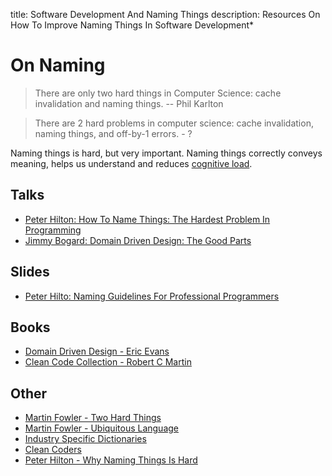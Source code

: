 title: Software Development And Naming Things
description: Resources On How To Improve Naming Things In Software Development*

# On Naming

> There are only two hard things in Computer Science: cache invalidation and naming things. -- Phil Karlton

> There are 2 hard problems in computer science: cache invalidation, naming things, and off-by-1 errors. - ?

Naming things is hard, but very important. Naming things correctly conveys meaning, helps us understand and reduces [cognitive load](https://en.wikipedia.org/wiki/Cognitive_load).

## Talks

* [Peter Hilton: How To Name Things: The Hardest Problem In Programming](https://www.youtube.com/watch?v=SctS56YQ6fg)
* [Jimmy Bogard: Domain Driven Design: The Good Parts](https://www.youtube.com/watch?v=U6CeaA-Phqo)

## Slides

* [Peter Hilto: Naming Guidelines For Professional Programmers](https://www.slideshare.net/pirhilton/naming-guidelines-for-professional-programmers)

## Books

* [Domain Driven Design - Eric Evans](https://www.amazon.com/gp/product/0321125215)
* [Clean Code Collection - Robert C Martin](https://www.amazon.com/Robert-Martin-Clean-Code-Collection-ebook/dp/B00666M59G)

## Other

* [Martin Fowler - Two Hard Things](https://martinfowler.com/bliki/TwoHardThings.html)
* [Martin Fowler - Ubiquitous Language](https://martinfowler.com/bliki/UbiquitousLanguage.html)
* [Industry Specific Dictionaries](http://www.yourdictionary.com/diction4.html)
* [Clean Coders](https://cleancoders.com/)
* [Peter Hilton - Why Naming Things Is Hard](https://hilton.org.uk/blog/why-naming-things-is-hard)